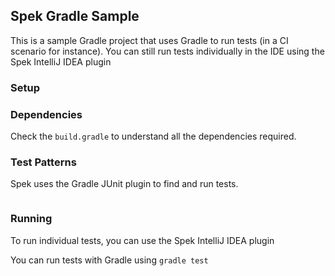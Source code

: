 ## Spek Gradle Sample


This is a sample Gradle project that uses Gradle to run tests (in a CI scenario for instance). You can still run tests individually 
in the IDE using the Spek IntelliJ IDEA plugin

### Setup


### Dependencies

Check the `build.gradle` to understand all the dependencies required. 

### Test Patterns


Spek uses the Gradle JUnit plugin to find and run tests. 


```groovy
```

### Running

To run individual tests, you can use the Spek IntelliJ IDEA plugin

You can run tests with Gradle using `gradle test`

